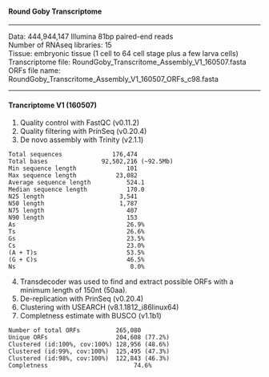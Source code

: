 #### Round Goby Transcriptome

---
Data: 444,944,147 Illumina 81bp paired-end reads<br>
Number of RNAseq libraries: 15<br>
Tissue: embryonic tissue (1 cell to 64 cell stage plus a few larva cells)<br>
Transcriptome file: RoundGoby_Transcritome_Assembly_V1_160507.fasta
ORFs file name: RoundGoby_Transcritome_Assembly_V1_160507_ORFs_c98.fasta
___

#### Trancriptome V1 (160507)

1. Quality control with FastQC (v0.11.2)
2. Quality filtering with PrinSeq (v0.20.4)
3. De novo assembly with Trinity (v2.1.1)

```
Total sequences              176,474
Total bases               92,502,216 (~92.5Mb)
Min sequence length              101
Max sequence length           23,082
Average sequence length          524.1
Median sequence length           170.0
N25 length                     3,541
N50 length                     1,787
N75 length                       407
N90 length                       153
As                               26.9%
Ts                               26.6%
Gs                               23.5%
Cs                               23.0%
(A + T)s                         53.5%
(G + C)s                         46.5%
Ns                                0.0%
```

4. Transdecoder was used to find and extract possible ORFs with a minimum length of 150nt (50aa).
5. De-replication with PrinSeq (v0.20.4)
6. Clustering with USEARCH (v8.1.1812_i86linux64)
7. Completness estimate with BUSCO (v1.1b1)

```
Number of total ORFs          265,080
Unique ORFs                   204,608 (77.2%)
Clustered (id:100%, cov:100%) 128,956 (48.6%)
Clustered (id:99%, cov:100%)  125,495 (47.3%)
Clustered (id:98%, cov:100%)  122,843 (46.3%)
Completness                        74.6%
```



